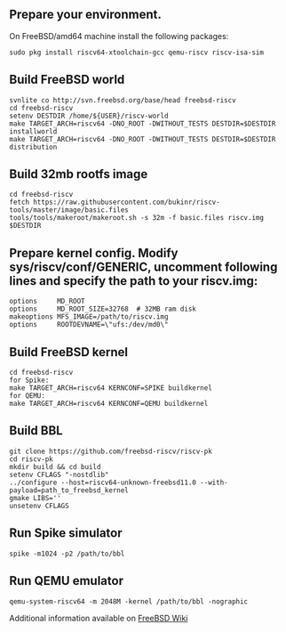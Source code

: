 ## Prepare your environment.
On FreeBSD/amd64 machine install the following packages:
```
sudo pkg install riscv64-xtoolchain-gcc qemu-riscv riscv-isa-sim
```

## Build FreeBSD world
```
svnlite co http://svn.freebsd.org/base/head freebsd-riscv
cd freebsd-riscv
setenv DESTDIR /home/${USER}/riscv-world
make TARGET_ARCH=riscv64 -DNO_ROOT -DWITHOUT_TESTS DESTDIR=$DESTDIR installworld
make TARGET_ARCH=riscv64 -DNO_ROOT -DWITHOUT_TESTS DESTDIR=$DESTDIR distribution
```

## Build 32mb rootfs image
```
cd freebsd-riscv
fetch https://raw.githubusercontent.com/bukinr/riscv-tools/master/image/basic.files
tools/tools/makeroot/makeroot.sh -s 32m -f basic.files riscv.img $DESTDIR
```

## Prepare kernel config. Modify sys/riscv/conf/GENERIC, uncomment following lines and specify the path to your riscv.img:
```
options 	MD_ROOT
options 	MD_ROOT_SIZE=32768	# 32MB ram disk
makeoptions	MFS_IMAGE=/path/to/riscv.img
options 	ROOTDEVNAME=\"ufs:/dev/md0\"
```

## Build FreeBSD kernel
```
cd freebsd-riscv
for Spike:
make TARGET_ARCH=riscv64 KERNCONF=SPIKE buildkernel
for QEMU:
make TARGET_ARCH=riscv64 KERNCONF=QEMU buildkernel
```

## Build BBL
```
git clone https://github.com/freebsd-riscv/riscv-pk
cd riscv-pk
mkdir build && cd build
setenv CFLAGS "-nostdlib"
../configure --host=riscv64-unknown-freebsd11.0 --with-payload=path_to_freebsd_kernel
gmake LIBS=''
unsetenv CFLAGS
```

## Run Spike simulator
```
spike -m1024 -p2 /path/to/bbl
```

## Run QEMU emulator
```
qemu-system-riscv64 -m 2048M -kernel /path/to/bbl -nographic
```

Additional information available on [FreeBSD Wiki](http://wiki.freebsd.org/riscv)
